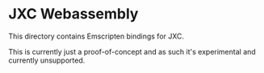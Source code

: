 # JXC Webassembly

This directory contains Emscripten bindings for JXC.

This is currently just a proof-of-concept and as such it's experimental and currently unsupported.
